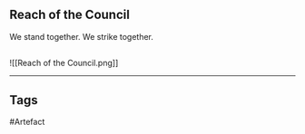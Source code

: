 ## Reach of the Council
We stand together. We strike together.
## 
![[Reach of the Council.png]]

---
## Tags
#Artefact